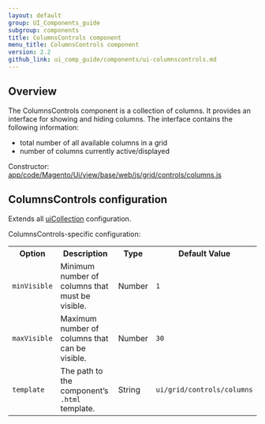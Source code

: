 ```yaml
---
layout: default
group: UI_Components_guide
subgroup: components
title: ColumnsControls component
menu_title: ColumnsControls component
version: 2.2
github_link: ui_comp_guide/components/ui-columnscontrols.md
---
```


## Overview

The ColumnsControls component is a collection of columns. It provides an interface for showing and hiding columns. The interface contains the following information:

* total number of all available columns in a grid
* number of columns currently active/displayed

Constructor: [app/code/Magento/Ui/view/base/web/js/grid/controls/columns.js]({{site.mage2200url}}app/code/Magento/Ui/view/base/web/js/grid/controls/columns.js)

## ColumnsControls configuration

Extends all [uiCollection]({{page.baseurl}}/ui_comp_guide/concepts/ui_comp_uicollection_concept.html) configuration.

ColumnsControls-specific configuration:

<table>
  <tr>
    <th>Option</th>
    <th>Description</th>
    <th>Type</th>
    <th>Default Value</th>
  </tr>
  <tr>
    <td><code>minVisible</code></td>
    <td>Minimum number of columns that must be visible.</td>
    <td>Number</td>
    <td><code>1</code></td>
  </tr>
  <tr>
    <td><code>maxVisible</code></td>
    <td>Maximum number of columns that can be visible.</td>
    <td>Number</td>
    <td><code>30</code></td>
  </tr>
  <tr>
    <td><code>template</code></td>
    <td>The path to the component’s <code>.html</code> template.</td>
    <td>String</td>
    <td><code>ui/grid/controls/columns</code></td>
  </tr>
</table>

